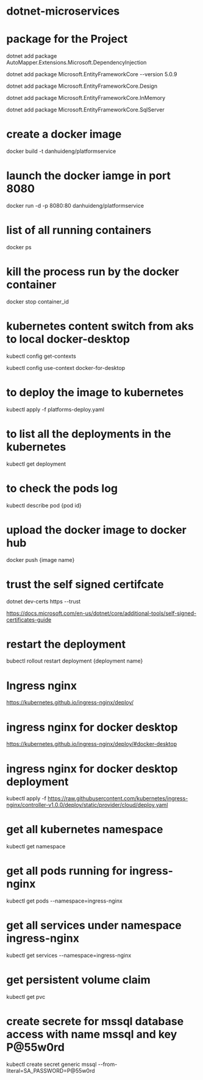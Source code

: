 # dotnet-microservices

# package for the Project
 dotnet add package AutoMapper.Extensions.Microsoft.DependencyInjection

 dotnet add package Microsoft.EntityFrameworkCore --version 5.0.9

 dotnet add package Microsoft.EntityFrameworkCore.Design

 dotnet add package Microsoft.EntityFrameworkCore.InMemory

 dotnet add package Microsoft.EntityFrameworkCore.SqlServer

  # create a docker image 
 docker build -t danhuideng/platformservice

 # launch the docker iamge in port 8080
 docker run -d -p 8080:80 danhuideng/platformservice

# list of all running containers
docker ps
 # kill the process run by the docker container

docker stop container_id

 # kubernetes content switch from aks to local docker-desktop

kubectl config get-contexts

kubectl config use-context docker-for-desktop

# to deploy the image to kubernetes

kubectl apply -f platforms-deploy.yaml

# to list all the deployments in the kubernetes

kubectl get deployment

# to check the pods log

kubectl describe pod {pod id}

# upload the docker image to docker hub

docker push {image name}

# trust the self signed certifcate

dotnet dev-certs https --trust

https://docs.microsoft.com/en-us/dotnet/core/additional-tools/self-signed-certificates-guide

# restart the deployment
bubectl rollout restart deployment {deployment name}

# Ingress nginx

https://kubernetes.github.io/ingress-nginx/deploy/

# ingress nginx for docker desktop

https://kubernetes.github.io/ingress-nginx/deploy/#docker-desktop

# ingress nginx for docker desktop deployment

kubectl apply -f https://raw.githubusercontent.com/kubernetes/ingress-nginx/controller-v1.0.0/deploy/static/provider/cloud/deploy.yaml

# get all kubernetes namespace

kubectl get namespace

# get all pods running for ingress-nginx

 kubectl get pods --namespace=ingress-nginx

# get all services under namespace ingress-nginx

kubectl get services --namespace=ingress-nginx
# get persistent volume claim

kubectl get pvc

# create secrete for mssql database access with name mssql and key P@55w0rd

kubectl create secret generic mssql --from-literal=SA_PASSWORD=P@55w0rd



